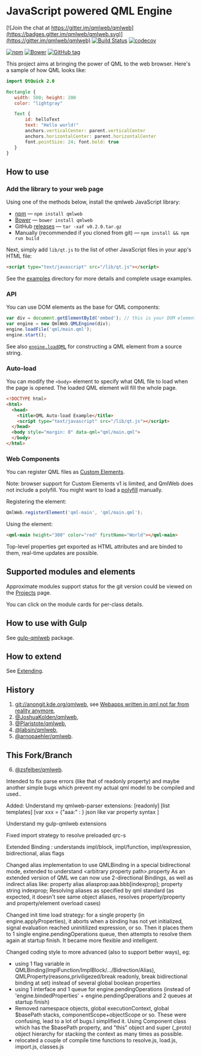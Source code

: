 # JavaScript powered QML Engine

[![Join the chat at https://gitter.im/qmlweb/qmlweb](https://badges.gitter.im/qmlweb/qmlweb.svg)](https://gitter.im/qmlweb/qmlweb)
[![Build Status](https://travis-ci.org/qmlweb/qmlweb.svg?branch=master)](https://travis-ci.org/qmlweb/qmlweb)
[![codecov](https://codecov.io/gh/qmlweb/qmlweb/branch/master/graph/badge.svg)](https://codecov.io/gh/qmlweb/qmlweb)

[![npm](https://img.shields.io/npm/v/qmlweb.svg)](https://www.npmjs.com/package/qmlweb)
[![Bower](https://img.shields.io/bower/v/qmlweb.svg)](http://bower.io/search/?q=qmlweb)
[![GitHub tag](https://img.shields.io/github/tag/qmlweb/qmlweb.svg)](https://github.com/qmlweb/qmlweb/releases)

This project aims at bringing the power of QML to the web browser.
Here's a sample of how QML looks like:

```QML
import QtQuick 2.0

Rectangle {
   width: 500; height: 200
   color: "lightgray"

   Text {
       id: helloText
       text: "Hello world!"
       anchors.verticalCenter: parent.verticalCenter
       anchors.horizontalCenter: parent.horizontalCenter
       font.pointSize: 24; font.bold: true
   }
}
```

## How to use

### Add the library to your web page

Using one of the methods below, install the qmlweb JavaScript library:

* [npm](https://www.npmjs.com/package/qmlweb) — `npm install qmlweb`
* [Bower](http://bower.io/search/?q=qmlweb) — `bower install qmlweb`
* GitHub [releases](https://github.com/qmlweb/qmlweb/releases) —
  `tar -xaf v0.2.0.tar.gz`
* Manually (recommended if you cloned from git) — `npm install && npm run build`

Next, simply add `lib/qt.js` to the list of other JavaScript files in your app's
HTML file:

```HTML
<script type="text/javascript" src="/lib/qt.js"></script>
```

See the [examples](examples) directory for more details and complete usage
examples.

### API

You can use DOM elements as the base for QML components:

```js
var div = document.getElementById('embed'); // this is your DOM element
var engine = new QmlWeb.QMLEngine(div);
engine.loadFile('qml/main.qml');
engine.start();
```

See also
[`engine.loadQML`](docs/QMLEngine.md#engineloadqmlsrc-parentcomponent--file-)
for constructing a QML element from a source string.

### Auto-load

You can modify the `<body>` element to specify what QML file to load when
the page is opened. The loaded QML element will fill the whole page.

```HTML
<!DOCTYPE html>
<html>
  <head>
    <title>QML Auto-load Example</title>
    <script type="text/javascript" src="/lib/qt.js"></script>
  </head>
  <body style="margin: 0" data-qml="qml/main.qml">
  </body>
</html>
```

### Web Components

You can register QML files as
[Custom Elements](https://www.w3.org/TR/custom-elements/).

Note: browser support for Custom Elements v1 is limited, and QmlWeb does not
include a polyfill. You might want to load a
[polyfill](https://github.com/webcomponents/custom-elements) manually.

Registering the element:

```js
QmlWeb.registerElement('qml-main', 'qml/main.qml');
```

Using the element:

```html
<qml-main height="300" color="red" firstName="World"></qml-main>
```

Top-level properties get exported as HTML attributes and are binded to them,
real-time updates are possible.

## Supported modules and elements

Approximate modules support status for the git version could be viewed on the
[Projects](https://github.com/qmlweb/qmlweb/projects/1) page.

You can click on the module cards for per-class details.

## How to use with Gulp

See [gulp-qmlweb](https://github.com/qmlweb/gulp-qmlweb) package.

## How to extend

See [Extending](docs/Extending.md).

## History

1. [git://anongit.kde.org/qmlweb](https://quickgit.kde.org/?p=qmlweb.git), see [Webapps written in qml not far from reality anymore](http://akreuzkamp.de/2013/07/10/webapps-written-in-qml-not-far-from-reality-anymore),
2. [@JoshuaKolden/qmlweb](https://github.com/JoshuaKolden/qmlweb),
3. [@Plaristote/qmlweb](https://github.com/Plaristote/qmlweb),
4. [@labsin/qmlweb](https://github.com/labsin/qmlweb),
5. [@arnopaehler/qmlweb](https://github.com/arnopaehler/qmlweb).



## This Fork/Branch

6. [@zsfelber/qmlweb](https://github.com/zsfelber/qmlweb).

Intended to fix parse errors (like that of readonly property) and maybe another simple bugs which prevent my actual qml model to be compiled and used..

Added:
Understand my qmlweb-parser extensions:
[readonly]  [list<xxx> templates]   [var xxx = {"aaa:" : <expression>}  json like var property syntax ]

Understand my gulp-qmlweb extensions

Fixed import strategy to resolve preloaded qrc-s

Extended Binding : understands impl/block, impl/function, impl/expression, bidirectional, alias flags

Changed alias implementation to use QMLBinding in a special bidirectional mode, extended to understand &lt;arbitrary property path>.property
As an extended version of QML we can now use 2-directional Bindings, as well as indirect alias like:
property alias aliasprop:aaa.bbb[indexprop];
property string indexprop;
Resolving aliases as specified by qml standard (as expected, it doesn't see same object aliases, resolves property/property and property/element overload cases)

Changed init time load strategy: for a single property (in engine.applyProperties), it aborts when a binding has not yet initialized,
signal evaluation reached uninitilized expression, or so. Then it places them to 1 single engine.pendingOperations queue, then attempts
to resolve them again at startup finish. It became more flexible and intelligent.

Changed coding style to more advanced (also to support better ways), eg:
- using 1 flag variable in QMLBinding(ImplFunction/ImplBlock/.../Bidrection/Alias), QMLProperty(reasons,priviligezed/break readonly, break bidirectional binding at set)
instead of several global boolean properties
- using 1 interface and 1 queue for engine.pendingOperations (instead of 'engine.bindedProperties' + engine.pendingOperations and 2 queues at startup finish)
- Removed namespace objects, global executionContext, global $basePath stacks, componentScope+objectScope or so. These were confusing, lead to a lot of bugs.I simplified it.
Using Component class which has the $basePath property, and "this" object and super (_proto) object hierarchy for stacking the context as many times as possible.
- relocated a couple of compile time functions to resolve.js, load.js, import.js, classes.js
